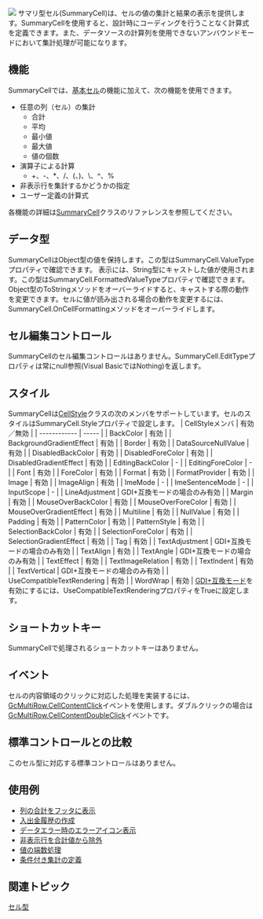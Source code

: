 ![](/DOCUMENT_SITE_LINK_PREFIX_HERE/document-site-files/images/f148c511-6e98-4b55-9904-150a375d5825/images/userguide/celltype_summarycell_01.png)
サマリ型セル(SummaryCell)は、セルの値の集計と結果の表示を提供します。SummaryCellを使用すると、設計時にコーディングを行うことなく計算式を定義できます。また、データソースの計算列を使用できないアンバウンドモードにおいて集計処理が可能になります。

## 機能

SummaryCellでは、[基本セル](gcdocsite__documentlink?toc-item-id=28dd4e2a-f861-4619-90a2-f710fa4a1ec4)の機能に加えて、次の機能を使用できます。
* 任意の列（セル）の集計
    * 合計
    * 平均
    * 最小値
    * 最大値
    * 値の個数
* 演算子による計算
    * +、-、\*、/、(、)、\\、^、%
* 非表示行を集計するかどうかの指定
* ユーザー定義の計算式

各機能の詳細は[SummaryCell](gcdocsite__documentlink?toc-item-id=f0a1095f-5c4d-40ad-a0f2-aac8b94a69a1)クラスのリファレンスを参照してください。

## データ型

SummaryCellはObject型の値を保持します。この型はSummaryCell.ValueTypeプロパティで確認できます。
表示には、String型にキャストした値が使用されます。この型はSummaryCell.FormattedValueTypeプロパティで確認できます。Object型のToStringメソッドをオーバーライドすると、キャストする際の動作を変更できます。セルに値が読み出される場合の動作を変更するには、SummaryCell.OnCellFormattingメソッドをオーバーライドします。

## セル編集コントロール

SummaryCellのセル編集コントロールはありません。SummaryCell.EditTypeプロパティは常にnull参照(Visual BasicではNothing)を返します。

## スタイル

SummaryCellは[CellStyle](gcdocsite__documentlink?toc-item-id=af4fafb4-d9ba-4c3f-b97e-e49e17930e99)クラスの次のメンバをサポートしています。セルのスタイルはSummaryCell.Styleプロパティで設定します。
| CellStyleメンバ | 有効／無効 |
| ------------ | ----- |
| BackColor | 有効 |
| BackgroundGradientEffect | 有効 |
| Border | 有効 |
| DataSourceNullValue | 有効 |
| DisabledBackColor | 有効 |
| DisabledForeColor | 有効 |
| DisabledGradientEffect | 有効 |
| EditingBackColor | - |
| EditingForeColor | - |
| Font | 有効 |
| ForeColor | 有効 |
| Format | 有効 |
| FormatProvider | 有効 |
| Image | 有効 |
| ImageAlign | 有効 |
| ImeMode | - |
| ImeSentenceMode | - |
| InputScope | - |
| LineAdjustment | GDI+互換モードの場合のみ有効 |
| Margin | 有効 |
| MouseOverBackColor | 有効 |
| MouseOverForeColor | 有効 |
| MouseOverGradientEffect | 有効 |
| Multiline | 有効 |
| NullValue | 有効 |
| Padding | 有効 |
| PatternColor | 有効 |
| PatternStyle | 有効 |
| SelectionBackColor | 有効 |
| SelectionForeColor | 有効 |
| SelectionGradientEffect | 有効 |
| Tag | 有効 |
| TextAdjustment | GDI+互換モードの場合のみ有効 |
| TextAlign | 有効 |
| TextAngle | GDI+互換モードの場合のみ有効 |
| TextEffect | 有効 |
| TextImageRelation | 有効 |
| TextIndent | 有効 |
| TextVertical | GDI+互換モードの場合のみ有効 |
| UseCompatibleTextRendering | 有効 |
| WordWrap | 有効 |
[GDI+互換モード](gcdocsite__documentlink?toc-item-id=9b34fee2-3101-44f6-8e71-6cd80cca6a4d)を有効にするには、UseCompatibleTextRenderingプロパティをTrueに設定します。

## ショートカットキー

SummaryCellで処理されるショートカットキーはありません。

## イベント

セルの内容領域のクリックに対応した処理を実装するには、[GcMultiRow.CellContentClick](gcdocsite__documentlink?toc-item-id=a59fc2ac-3093-446c-98fe-5b601036b877)イベントを使用します。ダブルクリックの場合は[GcMultiRow.CellContentDoubleClick](gcdocsite__documentlink?toc-item-id=c87ff18a-8c70-408b-9728-dca7487b3ceb)イベントです。

## 標準コントロールとの比較

このセル型に対応する標準コントロールはありません。

## 使用例

* [列の合計をフッタに表示](gcdocsite__documentlink?toc-item-id=2d9e4d2f-20b1-43ff-b327-0762d80075bc)
* [入出金履歴の作成](gcdocsite__documentlink?toc-item-id=4018de86-4467-46c3-9aa7-716faaa39192)
* [データエラー時のエラーアイコン表示](gcdocsite__documentlink?toc-item-id=90af16df-b408-4ef6-b00a-0a9f2cb7c0f2)
* [非表示行を合計値から除外](gcdocsite__documentlink?toc-item-id=334b6be9-ca5e-4f18-965d-ce35728811df)
* [値の端数処理](gcdocsite__documentlink?toc-item-id=5d99f298-d2bb-4fe2-ae43-a250f662042d)
* [条件付き集計の定義](gcdocsite__documentlink?toc-item-id=62e55c75-4b79-4fb6-8663-dcb584bb55de)

## 関連トピック

[セル型](gcdocsite__documentlink?toc-item-id=53f8b81b-ef95-42e6-b7e8-1e7438c9cf39)